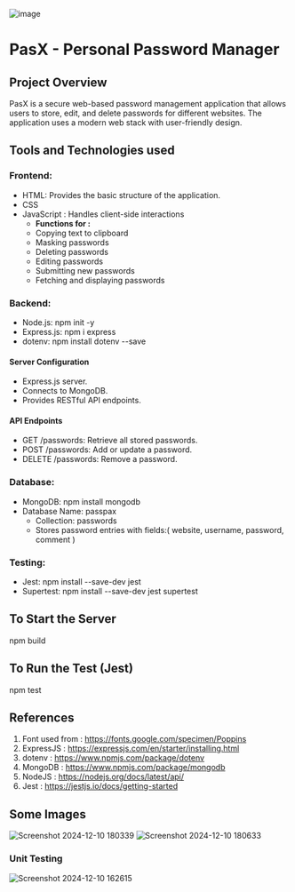 ![image](https://github.com/user-attachments/assets/ffdfddb6-3ea7-4c99-85e5-3929b2ba1b17)

# PasX - Personal Password Manager
## Project Overview
PasX is a secure web-based password management application that allows users to store, edit, and delete passwords for different websites. The application uses a modern web stack with user-friendly design.

## Tools and Technologies used
### Frontend: 
- HTML: Provides the basic structure of the application.
- CSS
- JavaScript : Handles client-side interactions
  - **Functions for :**
   - Copying text to clipboard
   - Masking passwords
   - Deleting passwords
   - Editing passwords
   - Submitting new passwords
   - Fetching and displaying passwords
     
### Backend: 
- Node.js: npm init -y
- Express.js: npm i express
- dotenv:  npm install dotenv --save

#### Server Configuration
- Express.js server.
- Connects to MongoDB.
- Provides RESTful API endpoints.

#### API Endpoints
- GET /passwords: Retrieve all stored passwords.
- POST /passwords: Add or update a password.
- DELETE /passwords: Remove a password.
  
### Database: 
- MongoDB: npm install mongodb
- Database Name: passpax
  - Collection: passwords
  - Stores password entries with fields:( website, username, password, comment )
### Testing: 
- Jest: npm install --save-dev jest 
- Supertest: npm install --save-dev jest supertest

## To Start the Server
npm build
## To Run the Test (Jest)
npm test

## References
1. Font used from : https://fonts.google.com/specimen/Poppins
2. ExpressJS : https://expressjs.com/en/starter/installing.html
3. dotenv : https://www.npmjs.com/package/dotenv
4. MongoDB : https://www.npmjs.com/package/mongodb
5. NodeJS : https://nodejs.org/docs/latest/api/
6. Jest : https://jestjs.io/docs/getting-started

## Some Images
![Screenshot 2024-12-10 180339](https://github.com/user-attachments/assets/4ebc075a-a185-4507-88fe-b6930adf7257)
![Screenshot 2024-12-10 180633](https://github.com/user-attachments/assets/607cb4f5-ba33-4a49-ac0b-52db771e97d4)

### Unit Testing
![Screenshot 2024-12-10 162615](https://github.com/user-attachments/assets/a6025b53-6bcd-4c9f-876b-7c0f84a41723)



